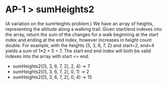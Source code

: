 # AP-1 > sumHeights2

(A variation on the sumHeights problem.) We have an array of heights, representing the altitude along a walking trail. Given start/end indexes into the array, return the sum of the changes for a walk beginning at the start index and ending at the end index, however increases in height count double. For example, with the heights {5, 3, 6, 7, 2} and start=2, end=4 yields a sum of 1*2 + 5 = 7. The start end end index will both be valid indexes into the array with start <= end.

- sumHeights2([5, 3, 6, 7, 2], 2, 4) → 7
- sumHeights2([5, 3, 6, 7, 2], 0, 1) → 2
- sumHeights2([5, 3, 6, 7, 2], 0, 4) → 15